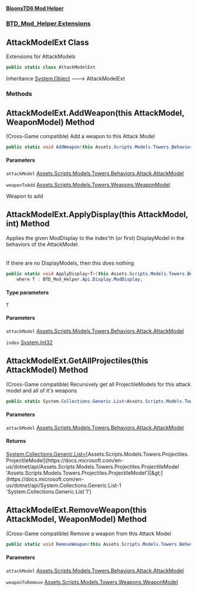 #### [BloonsTD6 Mod Helper](index.md 'index')
### [BTD_Mod_Helper.Extensions](index.md#BTD_Mod_Helper.Extensions 'BTD_Mod_Helper.Extensions')

## AttackModelExt Class

Extensions for AttackModels

```csharp
public static class AttackModelExt
```

Inheritance [System.Object](https://docs.microsoft.com/en-us/dotnet/api/System.Object 'System.Object') &#129106; AttackModelExt
### Methods

<a name='BTD_Mod_Helper.Extensions.AttackModelExt.AddWeapon(thisAssets.Scripts.Models.Towers.Behaviors.Attack.AttackModel,Assets.Scripts.Models.Towers.Weapons.WeaponModel)'></a>

## AttackModelExt.AddWeapon(this AttackModel, WeaponModel) Method

(Cross-Game compatible) Add a weapon to this Attack Model

```csharp
public static void AddWeapon(this Assets.Scripts.Models.Towers.Behaviors.Attack.AttackModel attackModel, Assets.Scripts.Models.Towers.Weapons.WeaponModel weaponToAdd);
```
#### Parameters

<a name='BTD_Mod_Helper.Extensions.AttackModelExt.AddWeapon(thisAssets.Scripts.Models.Towers.Behaviors.Attack.AttackModel,Assets.Scripts.Models.Towers.Weapons.WeaponModel).attackModel'></a>

`attackModel` [Assets.Scripts.Models.Towers.Behaviors.Attack.AttackModel](https://docs.microsoft.com/en-us/dotnet/api/Assets.Scripts.Models.Towers.Behaviors.Attack.AttackModel 'Assets.Scripts.Models.Towers.Behaviors.Attack.AttackModel')

<a name='BTD_Mod_Helper.Extensions.AttackModelExt.AddWeapon(thisAssets.Scripts.Models.Towers.Behaviors.Attack.AttackModel,Assets.Scripts.Models.Towers.Weapons.WeaponModel).weaponToAdd'></a>

`weaponToAdd` [Assets.Scripts.Models.Towers.Weapons.WeaponModel](https://docs.microsoft.com/en-us/dotnet/api/Assets.Scripts.Models.Towers.Weapons.WeaponModel 'Assets.Scripts.Models.Towers.Weapons.WeaponModel')

Weapon to add

<a name='BTD_Mod_Helper.Extensions.AttackModelExt.ApplyDisplay_T_(thisAssets.Scripts.Models.Towers.Behaviors.Attack.AttackModel,int)'></a>

## AttackModelExt.ApplyDisplay<T>(this AttackModel, int) Method

Applies the given ModDisplay to the index'th (or first) DisplayModel in the behaviors of the AttackModel.  
<br/>  
If there are no DisplayModels, then this does nothing

```csharp
public static void ApplyDisplay<T>(this Assets.Scripts.Models.Towers.Behaviors.Attack.AttackModel attackModel, int index=0)
    where T : BTD_Mod_Helper.Api.Display.ModDisplay;
```
#### Type parameters

<a name='BTD_Mod_Helper.Extensions.AttackModelExt.ApplyDisplay_T_(thisAssets.Scripts.Models.Towers.Behaviors.Attack.AttackModel,int).T'></a>

`T`
#### Parameters

<a name='BTD_Mod_Helper.Extensions.AttackModelExt.ApplyDisplay_T_(thisAssets.Scripts.Models.Towers.Behaviors.Attack.AttackModel,int).attackModel'></a>

`attackModel` [Assets.Scripts.Models.Towers.Behaviors.Attack.AttackModel](https://docs.microsoft.com/en-us/dotnet/api/Assets.Scripts.Models.Towers.Behaviors.Attack.AttackModel 'Assets.Scripts.Models.Towers.Behaviors.Attack.AttackModel')

<a name='BTD_Mod_Helper.Extensions.AttackModelExt.ApplyDisplay_T_(thisAssets.Scripts.Models.Towers.Behaviors.Attack.AttackModel,int).index'></a>

`index` [System.Int32](https://docs.microsoft.com/en-us/dotnet/api/System.Int32 'System.Int32')

<a name='BTD_Mod_Helper.Extensions.AttackModelExt.GetAllProjectiles(thisAssets.Scripts.Models.Towers.Behaviors.Attack.AttackModel)'></a>

## AttackModelExt.GetAllProjectiles(this AttackModel) Method

(Cross-Game compatible) Recursively get all ProjectileModels for this attack model and all of it's weapons

```csharp
public static System.Collections.Generic.List<Assets.Scripts.Models.Towers.Projectiles.ProjectileModel> GetAllProjectiles(this Assets.Scripts.Models.Towers.Behaviors.Attack.AttackModel attackModel);
```
#### Parameters

<a name='BTD_Mod_Helper.Extensions.AttackModelExt.GetAllProjectiles(thisAssets.Scripts.Models.Towers.Behaviors.Attack.AttackModel).attackModel'></a>

`attackModel` [Assets.Scripts.Models.Towers.Behaviors.Attack.AttackModel](https://docs.microsoft.com/en-us/dotnet/api/Assets.Scripts.Models.Towers.Behaviors.Attack.AttackModel 'Assets.Scripts.Models.Towers.Behaviors.Attack.AttackModel')

#### Returns
[System.Collections.Generic.List&lt;](https://docs.microsoft.com/en-us/dotnet/api/System.Collections.Generic.List-1 'System.Collections.Generic.List`1')[Assets.Scripts.Models.Towers.Projectiles.ProjectileModel](https://docs.microsoft.com/en-us/dotnet/api/Assets.Scripts.Models.Towers.Projectiles.ProjectileModel 'Assets.Scripts.Models.Towers.Projectiles.ProjectileModel')[&gt;](https://docs.microsoft.com/en-us/dotnet/api/System.Collections.Generic.List-1 'System.Collections.Generic.List`1')

<a name='BTD_Mod_Helper.Extensions.AttackModelExt.RemoveWeapon(thisAssets.Scripts.Models.Towers.Behaviors.Attack.AttackModel,Assets.Scripts.Models.Towers.Weapons.WeaponModel)'></a>

## AttackModelExt.RemoveWeapon(this AttackModel, WeaponModel) Method

(Cross-Game compatible) Remove a weapon from this Attack Model

```csharp
public static void RemoveWeapon(this Assets.Scripts.Models.Towers.Behaviors.Attack.AttackModel attackModel, Assets.Scripts.Models.Towers.Weapons.WeaponModel weaponToRemove);
```
#### Parameters

<a name='BTD_Mod_Helper.Extensions.AttackModelExt.RemoveWeapon(thisAssets.Scripts.Models.Towers.Behaviors.Attack.AttackModel,Assets.Scripts.Models.Towers.Weapons.WeaponModel).attackModel'></a>

`attackModel` [Assets.Scripts.Models.Towers.Behaviors.Attack.AttackModel](https://docs.microsoft.com/en-us/dotnet/api/Assets.Scripts.Models.Towers.Behaviors.Attack.AttackModel 'Assets.Scripts.Models.Towers.Behaviors.Attack.AttackModel')

<a name='BTD_Mod_Helper.Extensions.AttackModelExt.RemoveWeapon(thisAssets.Scripts.Models.Towers.Behaviors.Attack.AttackModel,Assets.Scripts.Models.Towers.Weapons.WeaponModel).weaponToRemove'></a>

`weaponToRemove` [Assets.Scripts.Models.Towers.Weapons.WeaponModel](https://docs.microsoft.com/en-us/dotnet/api/Assets.Scripts.Models.Towers.Weapons.WeaponModel 'Assets.Scripts.Models.Towers.Weapons.WeaponModel')